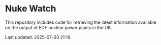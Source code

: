 # Nuke Watch

This repository includes code for retrieving the latest information available on the output of EDF nuclear power plants in the UK.

Last updated: 2025-07-30 21:16